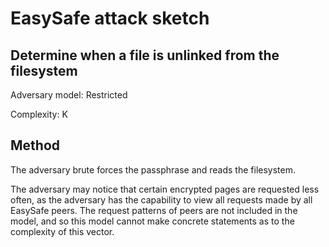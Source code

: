 # EasySafe attack sketch
## Determine when a file is unlinked from the filesystem

Adversary model: Restricted

Complexity: K

## Method
The adversary brute forces the passphrase and reads the filesystem.

The adversary may notice that certain encrypted pages are requested less often, as the adversary has the capability to view all requests made by all EasySafe peers. The request patterns of peers are not included in the model, and so this model cannot make concrete statements as to the complexity of this vector.
